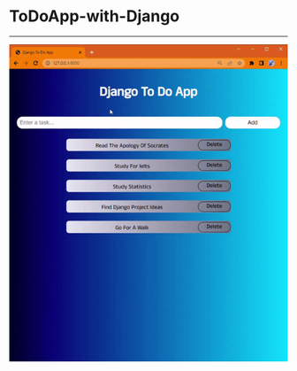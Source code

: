 # ToDoApp-with-Django

***

![](https://github.com/zeynepakkaya-1/ToDoApp-with-Django/blob/main/gif.gif)
